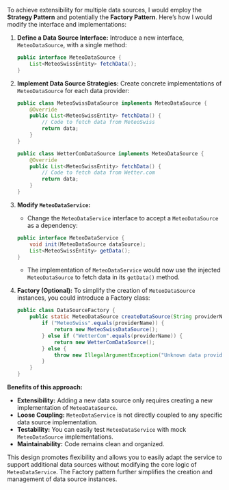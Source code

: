 To achieve extensibility for multiple data sources, I would employ the **Strategy Pattern** and potentially the **Factory Pattern**. Here’s how I would modify the interface and implementations:

1. **Define a Data Source Interface:** Introduce a new interface, `MeteoDataSource`, with a single method:

   ```java
   public interface MeteoDataSource {
       List<MeteoSwissEntity> fetchData();
   }
   ```

2. **Implement Data Source Strategies:** Create concrete implementations of `MeteoDataSource` for each data provider:

   ```java
   public class MeteoSwissDataSource implements MeteoDataSource {
       @Override
       public List<MeteoSwissEntity> fetchData() {
           // Code to fetch data from MeteoSwiss
           return data;
       }
   }

   public class WetterComDataSource implements MeteoDataSource {
       @Override
       public List<MeteoSwissEntity> fetchData() {
           // Code to fetch data from Wetter.com
           return data;
       }
   }
   ```

3. **Modify `MeteoDataService`:**

   *   Change the `MeteoDataService` interface to accept a `MeteoDataSource` as a dependency:

     ```java
     public interface MeteoDataService {
         void init(MeteoDataSource dataSource);
         List<MeteoSwissEntity> getData();
     }
     ```
   *   The implementation of `MeteoDataService` would now use the injected `MeteoDataSource` to fetch data in its `getData()` method.

4. **Factory (Optional):** To simplify the creation of `MeteoDataSource` instances, you could introduce a Factory class:

   ```java
   public class DataSourceFactory {
       public static MeteoDataSource createDataSource(String providerName) {
           if ("MeteoSwiss".equals(providerName)) {
               return new MeteoSwissDataSource();
           } else if ("WetterCom".equals(providerName)) {
               return new WetterComDataSource();
           } else {
               throw new IllegalArgumentException("Unknown data provider: " + providerName);
           }
       }
   }
   ```

**Benefits of this approach:**

*   **Extensibility:** Adding a new data source only requires creating a new implementation of `MeteoDataSource`.
*   **Loose Coupling:** `MeteoDataService` is not directly coupled to any specific data source implementation.
*   **Testability:** You can easily test `MeteoDataService` with mock `MeteoDataSource` implementations.
*   **Maintainability:** Code remains clean and organized.

This design promotes flexibility and allows you to easily adapt the service to support additional data sources without modifying the core logic of `MeteoDataService`. The Factory pattern further simplifies the creation and management of data source instances.